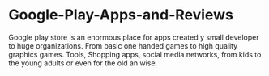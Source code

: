 # Google-Play-Apps-and-Reviews
Google play store is an enormous place for apps created y small developer to huge organizations. From basic one handed games to high quality graphics games. Tools, Shopping apps, social media networks, from kids to the young adults or even for the old an wise.
